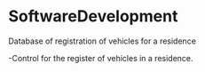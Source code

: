 # SoftwareDevelopment
 Database of registration of vehicles for a residence
 
 -Control for the register of vehicles in a residence.
